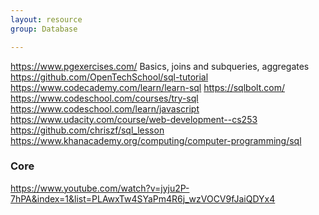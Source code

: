 ```yaml
---
layout: resource
group: Database

---
```

<!-- General resources go here -->

<https://www.pgexercises.com/> Basics, joins and subqueries, aggregates
<https://github.com/OpenTechSchool/sql-tutorial>
<https://www.codecademy.com/learn/learn-sql>
<https://sqlbolt.com/>
<https://www.codeschool.com/courses/try-sql>
<https://www.codeschool.com/learn/javascript>
<https://www.udacity.com/course/web-development--cs253>
<https://github.com/chriszf/sql_lesson>
<https://www.khanacademy.org/computing/computer-programming/sql>

### Core

<https://www.youtube.com/watch?v=jyju2P-7hPA&index=1&list=PLAwxTw4SYaPm4R6j_wzVOCV9fJaiQDYx4>

<!-- ### Intermediate -->

<!-- ### Advanced -->

<!-- ### Jedi -->
